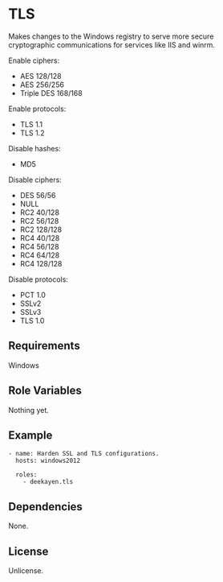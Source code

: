 TLS
===

Makes changes to the Windows registry to serve more secure cryptographic
communications for services like IIS and winrm.

Enable ciphers:

* AES 128/128
* AES 256/256
* Triple DES 168/168

Enable protocols:

* TLS 1.1
* TLS 1.2

Disable hashes:

* MD5

Disable ciphers:

* DES 56/56
* NULL
* RC2 40/128
* RC2 56/128
* RC2 128/128
* RC4 40/128
* RC4 56/128
* RC4 64/128
* RC4 128/128

Disable protocols:

* PCT 1.0
* SSLv2
* SSLv3
* TLS 1.0

Requirements
------------

Windows

Role Variables
--------------

Nothing yet.

Example
-------

    - name: Harden SSL and TLS configurations.
      hosts: windows2012

      roles:
        - deekayen.tls

Dependencies
------------

None.

License
-------

Unlicense.
